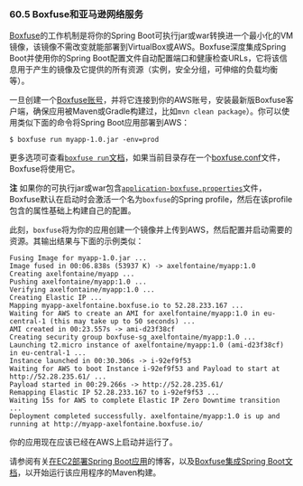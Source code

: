 ### 60.5 Boxfuse和亚马逊网络服务

[Boxfuse](https://boxfuse.com/)的工作机制是将你的Spring Boot可执行jar或war转换进一个最小化的VM镜像，该镜像不需改变就能部署到VirtualBox或AWS。Boxfuse深度集成Spring Boot并使用你的Spring Boot配置文件自动配置端口和健康检查URLs，它将该信息用于产生的镜像及它提供的所有资源（实例，安全分组，可伸缩的负载均衡等）。

一旦创建一个[Boxfuse账号](https://console.boxfuse.com/)，并将它连接到你的AWS账号，安装最新版Boxfuse客户端，确保应用被Maven或Gradle构建过，比如`mvn clean package`）。你可以使用类似下面的命令将Spring Boot应用部署到AWS：
```shell
$ boxfuse run myapp-1.0.jar -env=prod
```

更多选项可查看[`boxfuse run`文档](https://boxfuse.com/docs/commandline/run.html)，如果当前目录存在一个[boxfuse.conf](https://boxfuse.com/docs/commandline/#configuration)文件，Boxfuse将使用它。

**注** 如果你的可执行jar或war包含[`application-boxfuse.properties`](https://boxfuse.com/docs/payloads/springboot.html#configuration)文件，Boxfuse默认在启动时会激活一个名为`boxfuse`的Spring profile，然后在该profile包含的属性基础上构建自己的配置。

此刻，`boxfuse`将为你的应用创建一个镜像并上传到AWS，然后配置并启动需要的资源。其输出结果与下面的示例类似：
```
Fusing Image for myapp-1.0.jar ...
Image fused in 00:06.838s (53937 K) -> axelfontaine/myapp:1.0
Creating axelfontaine/myapp ...
Pushing axelfontaine/myapp:1.0 ...
Verifying axelfontaine/myapp:1.0 ...
Creating Elastic IP ...
Mapping myapp-axelfontaine.boxfuse.io to 52.28.233.167 ...
Waiting for AWS to create an AMI for axelfontaine/myapp:1.0 in eu-central-1 (this may take up to 50 seconds) ...
AMI created in 00:23.557s -> ami-d23f38cf
Creating security group boxfuse-sg_axelfontaine/myapp:1.0 ...
Launching t2.micro instance of axelfontaine/myapp:1.0 (ami-d23f38cf) in eu-central-1 ...
Instance launched in 00:30.306s -> i-92ef9f53
Waiting for AWS to boot Instance i-92ef9f53 and Payload to start at http://52.28.235.61/ ...
Payload started in 00:29.266s -> http://52.28.235.61/
Remapping Elastic IP 52.28.233.167 to i-92ef9f53 ...
Waiting 15s for AWS to complete Elastic IP Zero Downtime transition ...
Deployment completed successfully. axelfontaine/myapp:1.0 is up and running at http://myapp-axelfontaine.boxfuse.io/
```

你的应用现在应该已经在AWS上启动并运行了。

请参阅有关[在EC2部署Spring Boot应用](https://boxfuse.com/blog/spring-boot-ec2.html)的博客，以及[Boxfuse集成Spring Boot文档](https://boxfuse.com/docs/payloads/springboot.html)，以开始运行该应用程序的Maven构建。
